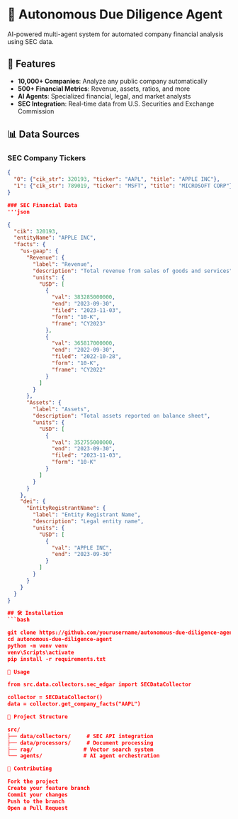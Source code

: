 # 🤖 Autonomous Due Diligence Agent

AI-powered multi-agent system for automated company financial analysis using SEC data.

## 🚀 Features

- **10,000+ Companies**: Analyze any public company automatically
- **500+ Financial Metrics**: Revenue, assets, ratios, and more
- **AI Agents**: Specialized financial, legal, and market analysts
- **SEC Integration**: Real-time data from U.S. Securities and Exchange Commission

## 📊 Data Sources

### SEC Company Tickers
```json
{
  "0": {"cik_str": 320193, "ticker": "AAPL", "title": "APPLE INC"},
  "1": {"cik_str": 789019, "ticker": "MSFT", "title": "MICROSOFT CORP"}
}

### SEC Financial Data
'''json

{
  "cik": 320193,
  "entityName": "APPLE INC",
  "facts": {
    "us-gaap": {
      "Revenue": {
        "label": "Revenue",
        "description": "Total revenue from sales of goods and services",
        "units": {
          "USD": [
            {
              "val": 383285000000,
              "end": "2023-09-30",
              "filed": "2023-11-03", 
              "form": "10-K",
              "frame": "CY2023"
            },
            {
              "val": 365817000000,
              "end": "2022-09-30",
              "filed": "2022-10-28",
              "form": "10-K",
              "frame": "CY2022"
            }
          ]
        }
      },
      "Assets": {
        "label": "Assets",
        "description": "Total assets reported on balance sheet",
        "units": {
          "USD": [
            {
              "val": 352755000000,
              "end": "2023-09-30",
              "filed": "2023-11-03",
              "form": "10-K"
            }
          ]
        }
      }
    },
    "dei": {
      "EntityRegistrantName": {
        "label": "Entity Registrant Name",
        "description": "Legal entity name",
        "units": {
          "USD": [
            {
              "val": "APPLE INC",
              "end": "2023-09-30"
            }
          ]
        }
      }
    }
  }
}

## 🛠️ Installation
```bash

git clone https://github.com/yourusername/autonomous-due-diligence-agent
cd autonomous-due-diligence-agent
python -m venv venv
venv\Scripts\activate
pip install -r requirements.txt

🎯 Usage

from src.data.collectors.sec_edgar import SECDataCollector

collector = SECDataCollector()
data = collector.get_company_facts("AAPL")

📁 Project Structure

src/
├── data/collectors/     # SEC API integration
├── data/processors/     # Document processing
├── rag/                # Vector search system
└── agents/             # AI agent orchestration

🤝 Contributing

Fork the project
Create your feature branch
Commit your changes
Push to the branch
Open a Pull Request

